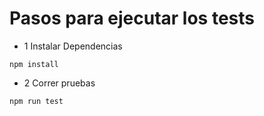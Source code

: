 # Pasos para ejecutar los tests

- 1 Instalar Dependencias

```
npm install
```

- 2 Correr pruebas

```
npm run test
```



